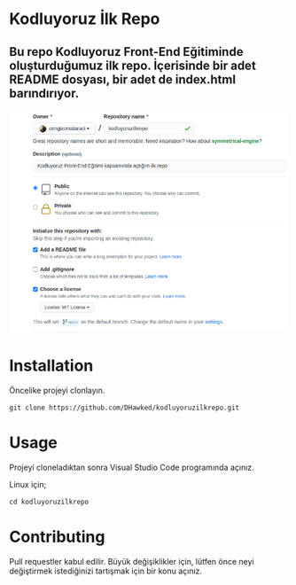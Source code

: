 # Kodluyoruz İlk Repo
## Bu repo Kodluyoruz Front-End Eğitiminde oluşturduğumuz ilk repo. İçerisinde bir adet README dosyası, bir adet de index.html barındırıyor.
![Kodluyoruz Görseli][def]

[def]: https://raw.githubusercontent.com/Kodluyoruz/taskforce/main/git/odev1/figures/github.png


# Installation
Öncelike projeyi clonlayın.
```
git clone https://github.com/DHawked/kodluyoruzilkrepo.git
```

# Usage
Projeyi cloneladıktan sonra Visual Studio Code programında açınız.

Linux için;
```
cd kodluyoruzilkrepo
```
# Contributing
Pull requestler kabul edilir. Büyük değişiklikler için, lütfen önce neyi değiştirmek istediğinizi tartışmak için bir konu açınız.




